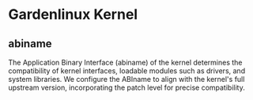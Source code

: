 # Gardenlinux Kernel

## abiname
The Application Binary Interface (abiname) of the kernel determines the compatibility of kernel interfaces, loadable modules such as drivers, and system libraries. 
We configure the ABIname to align with the kernel's full upstream version, incorporating the patch level for precise compatibility.
